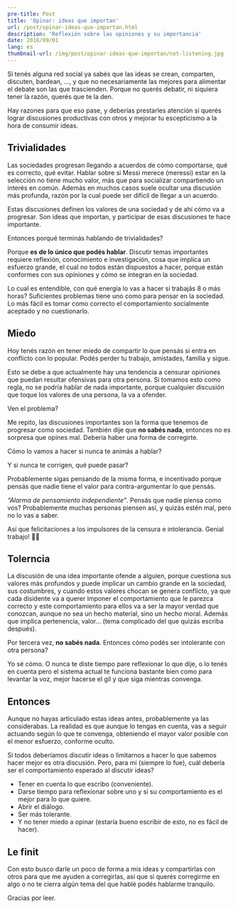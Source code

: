 ```yaml
---
pre-title: Post
title: 'Opinar: ideas que importan'
url: /post/opinar-ideas-que-importan.html
description: 'Reflexión sobre las opiniones y su importancia'
date: 2018/09/01
lang: es
thumbnail-url: /img/post/opinar-ideas-que-importan/not-listening.jpg
---
```


Si tenés alguna red social ya sabés que las ideas se crean, comparten, discuten, bardean, …, y que no necesariamente las mejores para alimentar el debate son las que trascienden. Porque no querés debatir, ni siquiera tener la razón, querés que te la den.

Hay razones para que eso pase, y deberías prestarles atención si querés lograr discusiones productivas con otros y mejorar tu escepticismo a la hora de consumir ideas.

## Trivialidades

Las sociedades progresan llegando a acuerdos de cómo comportarse, qué es correcto, qué evitar. Hablar sobre si Messi merece (meressi) estar en la selección no tiene mucho valor, más que para socializar compartiendo un interés en común. Además en muchos casos suele ocultar una discusión más profunda, razón por la cual puede ser difícil de llegar a un acuerdo.

Estas discusiones definen los valores de una sociedad y de ahí cómo va a progresar. Son ideas que importan, y participar de esas discusiones te hace importante.

Entonces porqué terminás hablando de trivialidades?

Porque **es de lo único que podés hablar**. Discutir temas importantes requiere reflexión, conocimiento e investigación, cosa que implica un esfuerzo grande, el cual no todos están dispuestos a hacer, porque están conformes con sus opiniones y cómo se integran en la sociedad.

Lo cual es entendible, con qué energía lo vas a hacer si trabajás 8 o más horas? Suficientes problemas tiene uno como para pensar en la sociedad. Lo más fácil es tomar como correcto el comportamiento socialmente aceptado y no cuestionarlo.

## Miedo

Hoy tenés razón en tener miedo de compartir lo que pensás si entra en conflicto con lo popular. Podés perder tu trabajo, amistades, familia y sigue.

Esto se debe a que actualmente hay una tendencia a censurar opiniones que puedan resultar ofensivas para otra persona. Si tomamos esto como regla, no se podría hablar de nada importante, porque cualquier discusión que toque los valores de una persona, la va a ofender.

Ven el problema?

Me repito, las discusiones importantes son la forma que tenemos de progresar como sociedad. También dije que **no sabés nada**, entonces no es sorpresa que opines mal. Debería haber una forma de corregirte.

Cómo lo vamos a hacer si nunca te animás a hablar?

Y si nunca te corrigen, qué puede pasar?

Probablemente sigas pensando de la misma forma, e incentivado porque pensás que nadie tiene el valor para contra-argumentar lo que pensás.

_“Alarma de pensamiento independiente”_.
Pensás que nadie piensa como vos?
Probablemente muchas personas piensen así, y quizás estén mal, pero no lo vas a saber.

Así que felicitaciones a los impulsores de la censura e intolerancia. Genial trabajo! 💚💙

## Tolerncia

La discusión de una idea importante ofende a alguien, porque cuestiona sus valores más profundos y puede implicar un cambio grande en la sociedad, sus costumbres, y cuando estos valores chocan se genera conflicto, ya que cada disidente va a querer imponer el comportamiento que le parezca correcto y este comportamiento para ellos va a ser la mayor verdad que conozcan, aunque no sea un hecho material, sino un hecho moral. Además que implica pertenencia, valor… (tema complicado del que quizás escriba después).

Por tercera vez, **no sabés nada**. Entonces cómo podés ser intolerante con otra persona?

Yo sé cómo. O nunca te diste tiempo pare reflexionar lo que dije, o lo tenés en cuenta pero el sistema actual te funciona bastante bien como para levantar la voz, mejor hacerse el gil y que siga mientras convenga.

## Entonces

Aunque no hayas articulado estas ideas antes, probablemente ya las considerabas. La realidad es que aunque lo tengas en cuenta, vas a seguir actuando según lo que te convenga, obteniendo el mayor valor posible con el menor esfuerzo, conforme oculto.

Si todos deberíamos discutir ideas o limitarnos a hacer lo que sabemos hacer mejor es otra discusión. Pero, para mi (siempre lo fue), cuál debería ser el comportamiento esperado al discutir ideas?

- Tener en cuenta lo que escribo (conveniente).
- Darse tiempo para reflexionar sobre uno y si su comportamiento es el mejor para lo que quiere.
- Abrir el diálogo.
- Ser más tolerante.
- Y no tener miedo a opinar (estaría bueno escribir de esto, no es fácil de hacer).

## Le finit

Con esto busco darle un poco de forma a mis ideas y compartirlas con otros para que me ayuden a corregirlas, así que si querés corregirme en algo o no te cierra algún tema del que hablé podés hablarme tranquilo.

Gracias por leer.
